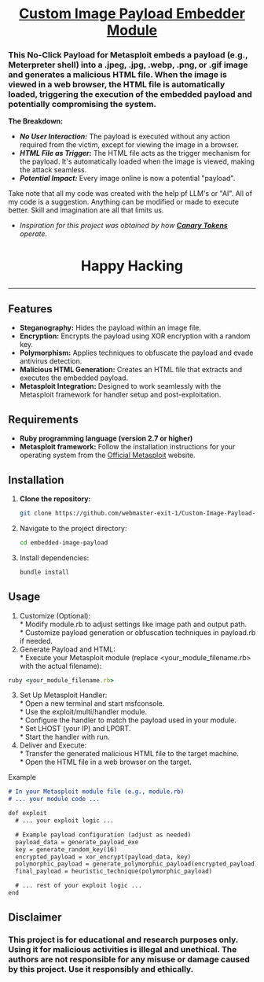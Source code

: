 <!--markdownlint-disable-->

<h1 align="center"><b><u>Custom Image Payload Embedder Module</u></b></h1>

### This <span class="underline-red">No-Click Payload</span> for Metasploit embeds a payload (e.g., Meterpreter shell) into a .jpeg, .jpg, .webp, .png, or .gif image and generates a malicious HTML file. When the image is viewed in a web browser, the HTML file is automatically loaded, triggering the execution of the embedded payload and potentially compromising the system.

**The Breakdown:**

*   _**No User Interaction:**_  The payload is executed without any action required from the victim, except for viewing the image in a browser.
*   _**HTML File as Trigger:**_ The HTML file acts as the trigger mechanism for the payload. It's automatically loaded when the image is viewed, making the attack seamless.
*   _**Potential Impact:**_ Every image online is now a potential "payload".

Take note that all my code was created with the help pf LLM's or "AI". All of my code is a suggestion. Anything can be modified or made to execute better. Skill and imagination are all that limits us. <br>

* _Inspiration for this project was obtained by how [**__Canary Tokens__**](https://canarytokens.org/generate) operate_.

<h1><p align="center"><b>Happy Hacking</b></p></h1>

------

## Features

- **Steganography:** Hides the payload within an image file.
- **Encryption:** Encrypts the payload using XOR encryption with a random key.
- **Polymorphism:** Applies techniques to obfuscate the payload and evade antivirus detection.
- **Malicious HTML Generation:** Creates an HTML file that extracts and executes the embedded payload.
- **Metasploit Integration:**  Designed to work seamlessly with the Metasploit framework for handler setup and post-exploitation.

## Requirements

- **Ruby programming language (version 2.7 or higher)**
- **Metasploit framework:** Follow the installation instructions for your operating system from the [Official Metasploit](https://docs.metasploit.com/docs/using-metasploit/getting-started/nightly-installers.html) website.

## Installation

1. **Clone the repository:**

   ```bash
   git clone https://github.com/webmaster-exit-1/Custom-Image-Payload-Embedder.git
   ```
   
2. Navigate to the project directory:

   ```sh
   cd embedded-image-payload
   ```

3. Install dependencies:
   ```rb
   bundle install
   ```

## Usage <br>
  1. Customize (Optional): <br>
    * Modify module.rb to adjust settings like image path and output path. <br>
    * Customize payload generation or obfuscation techniques in payload.rb if needed. <br>
  2. Generate Payload and HTML: <br>
    * Execute your Metasploit module (replace <your_module_filename.rb> with the actual filename): <br>
   ```rb
   ruby <your_module_filename.rb>
   ```
  3. Set Up Metasploit Handler: <br>
    * Open a new terminal and start msfconsole. <br>
    * Use the exploit/multi/handler module. <br>
    * Configure the handler to match the payload used in your module. <br>
    * Set LHOST (your IP) and LPORT. <br>
    * Start the handler with run. <br>
  4. Deliver and Execute: <br>
    * Transfer the generated malicious HTML file to the target machine. <br>
    * Open the HTML file in a web browser on the target. <br>

Example

   ```md
   # In your Metasploit module file (e.g., module.rb)
   # ... your module code ...

   def exploit
     # ... your exploit logic ...

     # Example payload configuration (adjust as needed)
     payload_data = generate_payload_exe
     key = generate_random_key(16)
     encrypted_payload = xor_encrypt(payload_data, key)
     polymorphic_payload = generate_polymorphic_payload(encrypted_payload)
     final_payload = heuristic_technique(polymorphic_payload)

     # ... rest of your exploit logic ...
   end
   ```
## Disclaimer
### This project is for educational and research purposes only. Using it for malicious activities is illegal and unethical. The authors are not responsible for any misuse or damage caused by this project. Use it responsibly and ethically.
